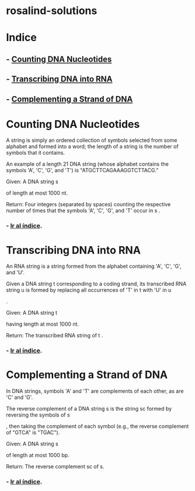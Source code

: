 # rosalind-solutions

# Indice

## - [Counting DNA Nucleotides](#Counting-DNA-Nucleotides)

## - [Transcribing DNA into RNA](#Transcribing-DNA-into-RNA)

## - [Complementing a Strand of DNA](#Complementing-a-Strand-of-DNA)

# Counting DNA Nucleotides 

A string is simply an ordered collection of symbols selected from some alphabet and formed into a word; the length of a string is the number of symbols that it contains.

An example of a length 21 DNA string (whose alphabet contains the symbols 'A', 'C', 'G', and 'T') is "ATGCTTCAGAAAGGTCTTACG."

Given: A DNA string s

of length at most 1000 nt.

Return: Four integers (separated by spaces) counting the respective number of times that the symbols 'A', 'C', 'G', and 'T' occur in s
.

### - [Ir al índice](#Indice).

# Transcribing DNA into RNA

An RNA string is a string formed from the alphabet containing 'A', 'C', 'G', and 'U'.

Given a DNA string t
corresponding to a coding strand, its transcribed RNA string u is formed by replacing all occurrences of 'T' in t with 'U' in u

.

Given: A DNA string t

having length at most 1000 nt.

Return: The transcribed RNA string of t
.

### - [Ir al índice](#Indice).

# Complementing a Strand of DNA

In DNA strings, symbols 'A' and 'T' are complements of each other, as are 'C' and 'G'.

The reverse complement of a DNA string s
is the string sc formed by reversing the symbols of s

, then taking the complement of each symbol (e.g., the reverse complement of "GTCA" is "TGAC").

Given: A DNA string s

of length at most 1000 bp.

Return: The reverse complement sc
of s.

### - [Ir al índice](#Indice).